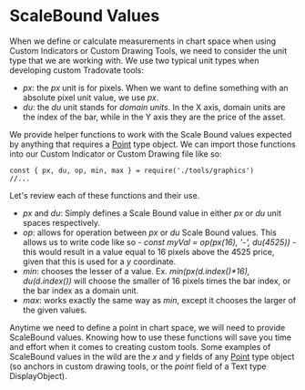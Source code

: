# ScaleBound Values
When we define or calculate measurements in chart space when using Custom Indicators or Custom Drawing Tools, we need to consider the unit type that we are working with. We use two typical unit types when developing custom Tradovate tools:

- _px_: the _px_ unit is for pixels. When we want to define something with an absolute pixel unit value, we use _px_.
- _du_: the _du_ unit stands for _domain units_. In the X axis, domain units are the index of the bar, while in the Y axis they are the price of the asset.

We provide helper functions to work with the Scale Bound values expected by anything that requires a [Point](https://tradovate.github.io/custom-indicators/interfaces/canvas.point.html) type object. We can import those functions into our Custom Indicator or Custom Drawing file like so:
```
const { px, du, op, min, max } = require('./tools/graphics')
//...
```
Let's review each of these functions and their use.

- _px_ and _du_: Simply defines a Scale Bound value in either _px_ or _du_ unit spaces respectively.
- _op_: allows for operation between _px_ or _du_ Scale Bound values. This allows us to write code like so - _const myVal = op(px(16), '-', du(4525))_ - this would result in a value equal to 16 pixels above the 4525 price, given that this is used for a _y_ coordinate.
- _min_: chooses the lesser of a value. Ex. _min(px(d.index()*16), du(d.index())_ will choose the smaller of 16 pixels times the bar index, or the bar index as a domain unit.
- _max_: works exactly the same way as _min_, except it chooses the larger of the given values.

Anytime we need to define a point in chart space, we will need to provide ScaleBound values. Knowing how to use these functions will save you time and effort when it comes to creating custom tools. Some examples of ScaleBound values in the wild are the _x_ and _y_ fields of any [Point](https://tradovate.github.io/custom-indicators/interfaces/canvas.point.html) type object (so anchors in custom drawing tools, or the _point_ field of a Text type DisplayObject).